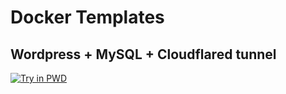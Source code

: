 # Docker Templates
## Wordpress + MySQL + Cloudflared tunnel
[![Try in PWD](https://github.com/play-with-docker/stacks/raw/cff22438cb4195ace27f9b15784bbb497047afa7/assets/images/button.png)](http://play-with-docker.com?stack=https://raw.githubusercontent.com/chihuynhminh/docker-templates/main/templates/wordpress/wordpress-with-cloudflared.yml)

